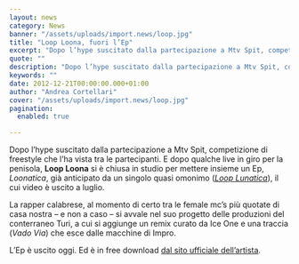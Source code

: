 ```yaml
---
layout: news
category: News
banner: "/assets/uploads/import.news/loop.jpg"
title: "Loop Loona, fuori l’Ep"
excerpt: "Dopo l’hype suscitato dalla partecipazione a Mtv Spit, competizione di freestyle che l’ha vista tra le partecipanti. E dopo qualche live in giro per la penisola, Loop Loona si è chiusa in studio per mettere insieme un Ep, Loonatica, già anticipato da un singolo quasi omonimo (Loop Lunatica), il cui video è uscito a luglio. La [&hellip"
quote: ""
description: "Dopo l’hype suscitato dalla partecipazione a Mtv Spit, competizione di freestyle che l’ha vista tra le partecipanti. E dopo qualche live in giro per la penisola, Loop Loona si è chiusa in studio per mettere insieme un Ep, Loonatica, già anticipato da un singolo quasi omonimo (Loop Lunatica), il cui video è uscito a luglio. La [&hellip"
keywords: ""
date: 2012-12-21T00:00:00.000+01:00
author: "Andrea Cortellari"
cover: "/assets/uploads/import.news/loop.jpg"
pagination:
  enabled: true

---
```


Dopo l’hype suscitato dalla partecipazione a Mtv Spit, competizione di freestyle che l’ha vista tra le partecipanti. E dopo qualche live in giro per la penisola, **Loop Loona** si è chiusa in studio per mettere insieme un Ep, _Loonatica_, già anticipato da un singolo quasi omonimo ([_Loop Lunatica_](https://hotmc.com/loop-lunatica-il-nuovo-video-di-loop-luna/)), il cui video è uscito a luglio.

La rapper calabrese, al momento di certo tra le female mc’s più quotate di casa nostra – e non a caso – si avvale nel suo progetto delle produzioni del conterraneo Turi, a cui si aggiunge un remix curato da Ice One e una traccia (_Vado Via_) che esce dalle macchine di Impro.

L’Ep è uscito oggi. Ed è in free download [dal sito ufficiale dell’artista](http://www.looploona.com).